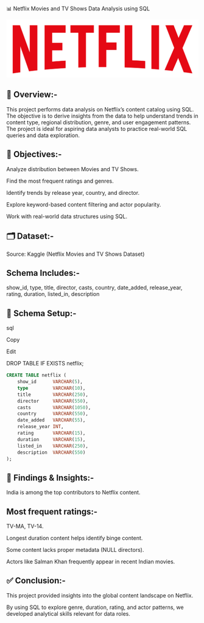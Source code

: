 📊 Netflix Movies and TV Shows Data Analysis using SQL


![Netflix Logo](https://github.com/Rohitvihan/Netflix_data_analysis_using_sql/blob/main/Netfliximg.png)


🧾 Overview:-
--------------


This project performs data analysis on Netflix’s content catalog using SQL. The objective is to derive insights from the data to help understand trends in content type, regional distribution, genre, and user engagement patterns. The project is ideal for aspiring data analysts to practice real-world SQL queries and data exploration.


📌 Objectives:-
--------------

Analyze distribution between Movies and TV Shows.

Find the most frequent ratings and genres.

Identify trends by release year, country, and director.

Explore keyword-based content filtering and actor popularity.

Work with real-world data structures using SQL.


🗂️ Dataset:-
-------------

Source: Kaggle (Netflix Movies and TV Shows Dataset)


Schema Includes:-
----------------

show_id, type, title, director, casts, country, date_added, release_year, rating, duration, listed_in, description


🧱 Schema Setup:-
----------------

sql

Copy

Edit

DROP TABLE IF EXISTS netflix;

```sql
CREATE TABLE netflix (
    show_id      VARCHAR(5),
    type         VARCHAR(10),
    title        VARCHAR(250),
    director     VARCHAR(550),
    casts        VARCHAR(1050),
    country      VARCHAR(550),
    date_added   VARCHAR(55),
    release_year INT,
    rating       VARCHAR(15),
    duration     VARCHAR(15),
    listed_in    VARCHAR(250),
    description  VARCHAR(550)
);
```

🧪 Findings & Insights:-
-------------------------

India is among the top contributors to Netflix content.


Most frequent ratings:-
-----------------------

TV-MA, TV-14.

Longest duration content helps identify binge content.

Some content lacks proper metadata (NULL directors).

Actors like Salman Khan frequently appear in recent Indian movies.


✅ Conclusion:-
----------------

This project provided insights into the global content landscape on Netflix. 

By using SQL to explore genre, duration, rating, and actor patterns, we developed analytical skills relevant for data roles.
